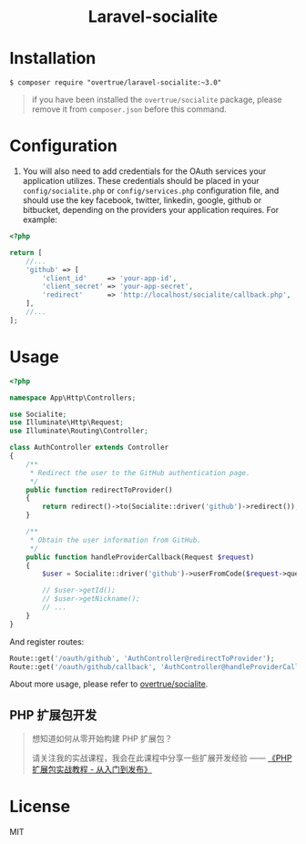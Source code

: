 <h1 align="center"> Laravel-socialite </h1>

# Installation

```
$ composer require "overtrue/laravel-socialite:~3.0"
```
> if you have been installed the `overtrue/socialite` package, please remove it from `composer.json` before this command.

# Configuration

1. You will also need to add credentials for the OAuth services your application utilizes. These credentials should be placed in your `config/socialite.php` or `config/services.php` configuration file, and should use the key facebook, twitter, linkedin, google, github or bitbucket, depending on the providers your application requires. For example:
 ```php
 <?php

 return [
     //...
     'github' => [
         'client_id'     => 'your-app-id',
         'client_secret' => 'your-app-secret',
         'redirect'      => 'http://localhost/socialite/callback.php',
     ],
     //...
 ];
 ```

# Usage

```php
<?php

namespace App\Http\Controllers;

use Socialite;
use Illuminate\Http\Request;
use Illuminate\Routing\Controller;

class AuthController extends Controller
{
    /**
     * Redirect the user to the GitHub authentication page.
     */
    public function redirectToProvider()
    {
        return redirect()->to(Socialite::driver('github')->redirect());
    }

    /**
     * Obtain the user information from GitHub.
     */
    public function handleProviderCallback(Request $request)
    {
        $user = Socialite::driver('github')->userFromCode($request->query('code'));

        // $user->getId();
        // $user->getNickname();
        // ...
    }
}
```

And register routes:

```php
Route::get('/oauth/github', 'AuthController@redirectToProvider');
Route::get('/oauth/github/callback', 'AuthController@handleProviderCallback');
```

About more usage, please refer to [overtrue/socialite](https://github.com/overtrue/socialite).

## PHP 扩展包开发

> 想知道如何从零开始构建 PHP 扩展包？
>
> 请关注我的实战课程，我会在此课程中分享一些扩展开发经验 —— [《PHP 扩展包实战教程 - 从入门到发布》](https://learnku.com/courses/creating-package)

# License

MIT
